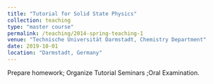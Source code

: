 ```yaml
---
title: "Tutorial for Solid State Physics"
collection: teaching
type: "master course"
permalink: /teaching/2014-spring-teaching-1
venue: "Technische Universität Darmstadt, Chemistry Department"
date: 2019-10-01
location: "Darmstadt, Germany"
---
```


Prepare homework; Organize Tutorial Seminars ;Oral Examination.